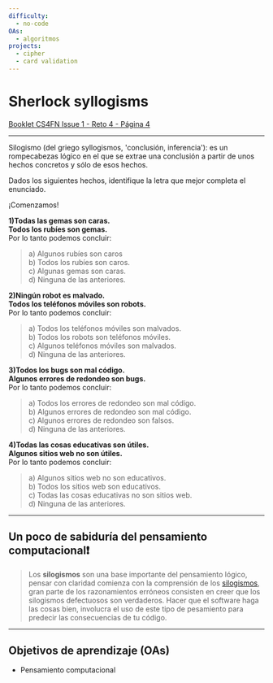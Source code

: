 ```yaml
---
difficulty:
  - no-code
OAs:
  - algoritmos
projects:
  - cipher
  - card validation
---
```


# Sherlock syllogisms

[Booklet CS4FN Issue 1 - Reto 4 - Página 4](https://cs4fndownloads.files.wordpress.com/2016/02/cs4fnpuzzlebook11.pdf)
* * *

Silogismo (del griego syllogismos, 'conclusión, inferencia'): es un rompecabezas
lógico en el que se extrae una conclusión a partir de unos hechos concretos y
sólo de esos hechos.

Dados los siguientes hechos, identifique la letra que mejor completa el enunciado.

¡Comenzamos!

__1)Todas las gemas son caras.  
Todos los rubíes son gemas.__  
Por lo tanto podemos concluir:  
> a) Algunos rubíes son caros  
> b) Todos los rubíes son caros.  
> c) Algunas gemas son caras.  
> d) Ninguna de las anteriores.

__2)Ningún robot es malvado.  
Todos los teléfonos móviles son robots.__  
Por lo tanto podemos concluir:  
> a) Todos los teléfonos móviles son malvados.  
> b) Todos los robots son teléfonos móviles.  
> c) Algunos teléfonos móviles son malvados.  
> d) Ninguna de las anteriores.

__3)Todos los bugs son mal código.  
Algunos errores de redondeo son bugs.__  
Por lo tanto podemos concluir:  
> a) Todos los errores de redondeo son mal código.  
> b) Algunos errores de redondeo son mal código.  
> c) Algunos errores de redondeo son falsos.  
> d) Ninguna de las anteriores.

__4)Todas las cosas educativas son útiles.  
Algunos sitios web no son útiles.__  
Por lo tanto podemos concluir:  
> a) Algunos sitios web no son educativos.  
> b) Todos los sitios web son educativos.  
> c) Todas las cosas educativas no son sitios web.  
> d) Ninguna de las anteriores.
* * *

## Un poco de sabiduría del pensamiento computacional❗

>Los __silogismos__ son una base importante del pensamiento lógico, pensar
con claridad comienza con la comprensión de los
[silogismos](https://es.wikipedia.org/wiki/Silogismo), gran parte de los
razonamientos erróneos consisten en creer que los silogismos defectuosos
son verdaderos.
Hacer que el software haga las cosas bien, involucra el uso de este tipo de
pesamiento para predecir las consecuencias de tu código.
* * *

## Objetivos de aprendizaje (OAs)

- Pensamiento computacional
